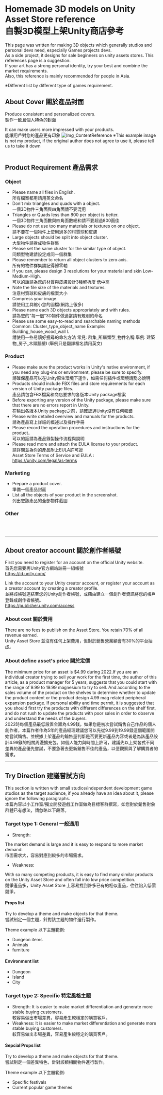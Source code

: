 # Homemade 3D models on Unity Asset Store reference <br>自製3D模型上架Unity商店參考

This page was written for making 3D objects which generally studios and personal devs need, especially Games projects devs.<br>
As a side project, it designs for sale beginners on unity assets stores.
This references page is a suggestion.<br>
If your art has a strong personal identity, try your best and combine the market requirements. <br>
Also, this reference is mainly recommended for people in Asia.

※Different list by different type of games requirement. <br>

## About Cover 關於產品封面

Produce consistent and personalized covers.<br>製作一致且個人特色的封面

It can make users more impressed with your products.<br>能讓用戶對您的產品更有印象
![Img_ContentReference](https://i.imgur.com/AOE4my8.png"ContentReference")
※This example image is not my product, if the original author does not agree to use it, please tell us to take it down
<br>
<br>

## Product Requirement 產品需求

### Object

+ Please name all files in English.<br>所有檔案都用請用英文命名
+ Don't mix triangles and quads with a object.<br>一個3D物件三角面與四角面請不要混用
+ Triangles or Quads less than 800 per object is better.<br>一個3D物件三角面數與四角面數總和請不要超過800面佳
+ Please do not use too many materials or textures on one object.<br>請不要在一個物件上使用過多的材質球和皮膚
+ Large objects should be split into object cluster.<br>大型物件請拆成物件群集
+ Please set the same cluster for the similar type of object.<br>同類型物建請設定成同一個群集
+ Please remember to return all object clusters to zero axis.<br>所有的物件群集請記得歸零軸
+ If you can, please design 3 resolutions for your material and skin Low-Medium-High.<br>可以的話請為您的材質與皮膚設計3種解析度 低中高
+ Note the file size of the materials and textures.<br>注意材質球和皮膚的檔案大小
+ Compress your image.<br>請使用工具縮小您的圖檔(網路上很多)
+ Please name each 3D objects appropriately and with rules.<br>請為您的"每一個"3D物件做適當請有規則的命名
+ Please use some easy-to-read and searchable naming methods Common: Cluster_type_object_name Example: Building_house_wood_wall I.<br>請使用一些易讀好搜尋的命名方法 常見: 群集_所屬類型_物件名稱 舉例: 建築物_房子_木頭牆壁I (舉例只是翻譯檔名請用英文)

### Product

+ Please make sure the product works in Unity's native environment, if you need any plug-ins or environment, please be sure to specify.<br>請確保產品可以在Unity原生環境下運作，如需任何插件或環境請務必說明
+ Products should include FBX files and store requirements for each version of Unity package files.<br>產品請包含FBX檔案和商店要求的各版本Unity package檔案
+ Before exporting any version of the Unity package, please make sure that there are no errors report in Unity.<br>在輸出各版本Unity package之前，請確認過Unity沒有任何報錯
+ Please write detailed overview and manuals for the products.<br>請為產品寫上詳細的概述以及操作手冊
+ Please record the operation procedures and instructions for the product..<br>可以的話請為產品錄製操作流程與說明
+ Please read more and attach the EULA license to your product.<br>請詳閱並為你的產品附上EULA許可證<br>Asset Store Terms of Service and EULA :<br>https://unity.com/legal/as-terms

### Marketing

+ Prepare a product cover.<br>準備一個產品封面
+ List all the objects of your product in the screenshot.<br>列出您該產品的全部物件截圖

### Other

<br>
<br>

---

## About creator account 關於創作者帳號

First you need to register for an account on the official Unity website.<br>
首先您需要再Unity官方網站註冊一組帳號<br>
https://id.unity.com/

Link the account to your Unity creator account, or register your account as a creator account by creating a creator profile.<br>
並將該帳號連結至您的Unity創作者帳號，或藉由建立一個創作者資訊將您的帳戶登錄成創作者帳號。<br>
https://publisher.unity.com/access

### About cost 關於費用

There are no fees to publish on the Asset Store. You retain 70% of all revenue earned. <br>
Unity Asset Store 並沒有任何上架費用，但對於銷售營業額會有30%的平台抽成。

### About define asset's price 關於定價

The minimum price for an asset is $4.99 during 2022.If you are an individual creator trying to sell your work for the first time, the author of this article, as a product manager for 5 years, suggests that you could start with the range of 9.99 to 19.99 magnesium to try to sell. And according to the sales volume of the product on the shelves to determine whether to update the product content or the product design 4.99 mag related peripheral expansion package. If personal ability and time permit, it is suggested that you should first try the products with different differences on the shelf first, and do not rush to update the products with poor sales in order to observe and understand the needs of the buyers. <br>
2022時每個產品最低設置金額為4.99鎂。如果您是初次嘗試銷售自己作品的個人創作者，本篇作者作為5年的產品經理建議您可以先從9.99到19.99鎂這個範圍開始嘗試銷售。並根據上架產品的銷售量判斷是否要更新產品內容或者是為該產品設計4.99鎂的相關周邊擴充包。如個人能力與時間上許可，建議先以上架各式不同差異的產品優先嘗試，不要急著去更新銷售不佳的產品，以便觀察與了解購買者的需求。

---

## Try Direction 建議嘗試方向

This section is written with small studios/independent development game studios as the target audience, if you already have an idea about it, please ignore the following paragraphs. <br>
本篇內容以小工作室/獨立開發遊戲工作室做為目標客群撰寫，如您對於銷售對象群體已有想法，請忽略以下段落。

### Target type 1: General 一般通用

+ Strength:

The market demand is large and it is easy to respond to more market demand.<br>市面需求大，容易對應到較多的市場需求。

+ Weakness:

With so many competing products, it is easy to find many similar products on the Unity Asset Store and often fall into low price competition.<br>競爭產品多，Unity Asset Store 上容易找到許多已有的相似產品，往往陷入低價競爭。

#### Props list

Try to develop a theme and make objects for that theme.<br>嘗試制定一個主題，針對該主題的物件進行製作。

Theme example 以下主題範例:
+ Dungeon items
+ Animals
+ furniture

#### Environment list

+ Dungeon
+ Island
+ City

### Target type 2: Specific 特定風格主題

+ Strength:
It is easier to make market differentiation and generate more stable buying customers.<br>較容易做出市場差異，容易產生較穩定的購買客戶。
+ Weakness:
It is easier to make market differentiation and generate more stable buying customers.<br>較容易做出市場差異，容易產生較穩定的購買客戶。

#### Sepcial Props list

Try to develop a theme and make objects for that theme.<br>嘗試制定一個差異特色，針對該類相關物件進行製作。

Theme example 以下主題範例:

+ Specific festivals
+ Current popular game themes
